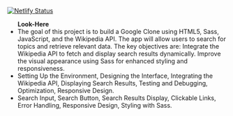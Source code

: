[![Netlify Status](https://api.netlify.com/api/v1/badges/d206ee04-7c19-4a5b-888f-7ac1cd7d62af/deploy-status)](https://app.netlify.com/sites/incomparable-zabaione-80445b/deploys)
<ul><strong>Look-Here</strong>
<li>
The goal of this project is to build a Google Clone using HTML5, Sass, JavaScript, and the Wikipedia API. The app will allow users to search for topics and 
retrieve relevant data. The key objectives are:  Integrate the Wikipedia API to fetch and display search results dynamically. Improve the visual appearance using 
Sass for enhanced styling and responsiveness.
</li>
<li>
 Setting Up the Environment, Designing the Interface, Integrating the Wikipedia API, Displaying Search Results, Testing and Debugging, Optimization, Responsive 
 Design.
</li>
<li>
 Search Input, Search Button, Search Results Display, Clickable Links, Error Handling, Responsive Design, Styling with Sass.
</li>
</ul>
